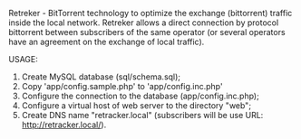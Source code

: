 Retreker - BitTorrent technology to optimize the exchange (bittorrent) traffic inside the local network. 
Retreker allows a direct connection by protocol bittorrent between subscribers of the same operator (or several operators have an agreement on the exchange of local traffic).

USAGE:
1) Create MySQL database (sql/schema.sql);
2) Copy 'app/config.sample.php' to 'app/config.inc.php'
3) Configure the connection to the database (app/config.inc.php); 
4) Configure a virtual host of web server to the directory "web"; 
5) Create DNS name "retracker.local" (subscribers will be use URL: http://retracker.local/).